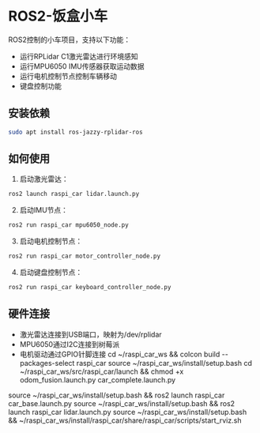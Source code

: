 # ROS2-饭盒小车

ROS2控制的小车项目，支持以下功能：

- 运行RPLidar C1激光雷达进行环境感知
- 运行MPU6050 IMU传感器获取运动数据
- 运行电机控制节点控制车辆移动
- 键盘控制功能

## 安装依赖

```bash
sudo apt install ros-jazzy-rplidar-ros
```

## 如何使用

1. 启动激光雷达：
```bash
ros2 launch raspi_car lidar.launch.py
```

2. 启动IMU节点：
```bash
ros2 run raspi_car mpu6050_node.py
```

3. 启动电机控制节点：
```bash
ros2 run raspi_car motor_controller_node.py
```

4. 启动键盘控制节点：
```bash
ros2 run raspi_car keyboard_controller_node.py
```

## 硬件连接

- 激光雷达连接到USB端口，映射为/dev/rplidar
- MPU6050通过I2C连接到树莓派
- 电机驱动通过GPIO针脚连接
cd ~/raspi_car_ws && colcon build --packages-select raspi_car
source ~/raspi_car_ws/install/setup.bash
cd ~/raspi_car_ws/src/raspi_car/launch && chmod +x odom_fusion.launch.py car_complete.launch.py

source ~/raspi_car_ws/install/setup.bash && ros2 launch raspi_car car_base.launch.py
source ~/raspi_car_ws/install/setup.bash && ros2 launch raspi_car lidar.launch.py
source ~/raspi_car_ws/install/setup.bash && ~/raspi_car_ws/install/raspi_car/share/raspi_car/scripts/start_rviz.sh 